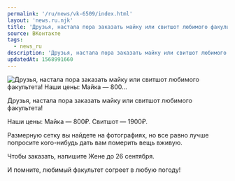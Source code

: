 ```yaml
---
permalink: '/ru/news/vk-6509/index.html'
layout: 'news.ru.njk'
title: 'Друзья, настала пора заказать майку или свитшот любимого факультета!    Наши цены:  Майка — 800…'
source: ВКонтакте
tags:
  - news_ru
description: 'Друзья, настала пора заказать майку или свитшот любимого факультета!    Наши цены:  Майка — 800…'
updatedAt: 1568991660
---
```

![Друзья, настала пора заказать майку или свитшот любимого факультета!    Наши цены:  Майка — 800…](https://sun9-23.userapi.com/impf/c855636/v855636544/ff33e/0Q2Py50IT94.jpg?size=1280x853&quality=96&proxy=1&sign=d26475a2be183bd00890db567c4437ff&c_uniq_tag=-byiPhdfKeYqyTip41BL7JJiYyDv2sQWWtFQJI1dEsk&type=album)

Друзья, настала пора заказать майку или свитшот любимого факультета!

Наши цены:
Майка — 800₽.
Свитшот — 1900₽.

Размерную сетку вы найдете на фотографиях, но все равно лучше попросите кого-нибудь дать вам померить вещь вживую.

Чтобы заказать, напишите Жене до 26 сентября.

И помните, любимый факультет согреет в любую погоду!
